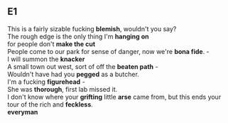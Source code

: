## E1 

This is a fairly sizable fucking **blemish**, wouldn't you say?  
The rough edge is the only thing I'm **hanging on**  
for people don't **make the cut**  
People come to our park for sense of danger, now we're **bona fide**. -  
I will summon the **knacker**  
A small town out west, sort of off the **beaten path** -   
Wouldn't have had you **pegged** as a butcher.  
I'm a fucking **figurehead** -  
She was **thorough**, first lab missed it.  
I don't know where your **grifting** little **arse** came from, but this ends your tour of the rich and **feckless**.  
**everyman**  
